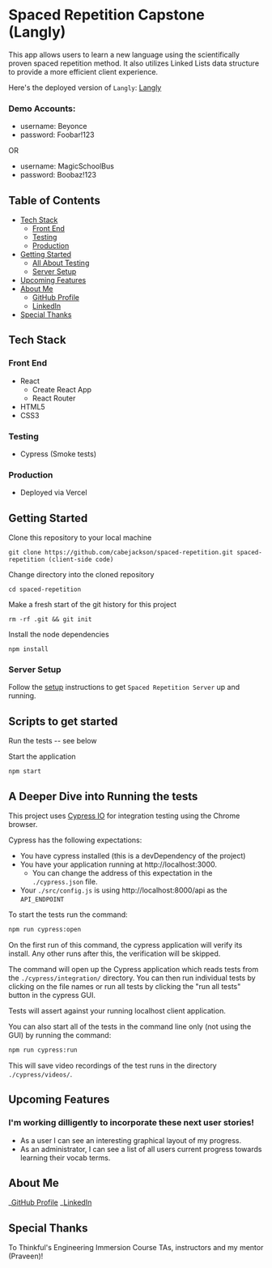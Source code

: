 # Spaced Repetition Capstone (Langly)

This app allows users to learn a new language using the scientifically proven spaced repetition method.
It also utilizes Linked Lists data structure to provide a more efficient client experience.

Here's the deployed version of `Langly`: [Langly](https://langly.vercel.app "Langly")

### Demo Accounts:

- username: Beyonce
- password: Foobar!123

OR

- username: MagicSchoolBus
- password: Boobaz!123

## Table of Contents

<!-- - [Storytime](#Storytime)
- [Quick App Demo](#Quick-App-Demo)
- [A More Detailed Look](#A-More-Detailed-Look) -->

- [Tech Stack](#Tech-Stack)
  - [Front End](#Front-End)
  - [Testing](#Testing)
  - [Production](#Production)
- [Getting Started](#Getting-Started)
  - [All About Testing](#A-Deeper-Dive-into-Running-the-tests)
  - [Server Setup](#Server-Setup)
- [Upcoming Features](#Upcoming-Features)
- [About Me](#About-Me)
  - [GitHub Profile](https://github.com/cabejackson)
  - [LinkedIn](https://www.linkedin.com/in/caleb-jackson-cabe/)
- [Special Thanks](#Special-Thanks)

<!-- ## Storytime

As an avid reader myself, I'm always looking for my next great read! This app can help users do just that, by challenging their reading tastes and prompting them to read books they might've otherwise never considered.

This app will prompt the user to declare how many books they plan to read in the month (or any time frame, like spring break for example). Now, let's say they chose 4 books! The user will then view TBR cards and click on the cards to reveal the prompts on the backside. These prompts could be like, "Read a book with an elder protagonist" or "Read an anthology". Again, these prompts encourage readers to read outside of their comfort zones, but if the user feels like, "oh I already read a ton of anthology books", then they can flip that card back over and click another one! After viewing these prompts, users can then jot down their reading goals and click "Save This Goal".

Saving their goals is advantageous, because it allows users to keep track of prompts they've already completed. Note: saving goals is only available for users that have created an account.

Fun tidbit:
Will the user be repeatedly shown the same TBR cards? No way, lol that's no fun! Each time the user logs in and navigates to the "Create" page, the TBR cards are randomly generator to ensure the same cards aren't shown.

For example if the user says "show me 2 TBR cards on Wednesday" like this:
[Wednesday](https://imgur.com/a/gct0JEY)

Then on Thursday, the user says "show me 2 TBR cards" again different cards will be shown, like this:
[Thursday](https://imgur.com/a/nVWjIKN)

## Quick App Demo

![giphy](https://media.giphy.com/media/AUJnEt2yVTnyfViugs/giphy.gif)

## A More Detailed Look

### These links show screenshots of my app with the components they're referencing labeled as well.

Note: component names are listed in the green boxes

- [START HERE](https://imgur.com/a/BWxNwNw)
- [ABOUT](https://imgur.com/a/I0Ag4tv)
- [SIGN UP](https://imgur.com/a/k8Repzt)
- [LOGIN](https://imgur.com/a/MHjs696)
- [CREATE](https://imgur.com/a/NoXozEx)
- [GOAL](https://imgur.com/a/Foui1Vd) -->

## Tech Stack

### Front End

- React
  - Create React App
  - React Router
- HTML5
- CSS3

### Testing

- Cypress (Smoke tests)

### Production

- Deployed via Vercel

## Getting Started

Clone this repository to your local machine

```
git clone https://github.com/cabejackson/spaced-repetition.git spaced-repetition (client-side code)
```

Change directory into the cloned repository

```
cd spaced-repetition
```

Make a fresh start of the git history for this project

```
rm -rf .git && git init
```

Install the node dependencies

```
npm install
```

### Server Setup

Follow the [setup](https://github.com/cabejackson/spaced-repetition-api) instructions to get `Spaced Repetition Server` up and running.

## Scripts to get started

Run the tests -- see below

Start the application

```
npm start
```

## A Deeper Dive into Running the tests

This project uses [Cypress IO](https://docs.cypress.io) for integration testing using the Chrome browser.

Cypress has the following expectations:

- You have cypress installed (this is a devDependency of the project)
- You have your application running at http://localhost:3000.
  - You can change the address of this expectation in the `./cypress.json` file.
- Your `./src/config.js` is using http://localhost:8000/api as the `API_ENDPOINT`

To start the tests run the command:

```bash
npm run cypress:open
```

On the first run of this command, the cypress application will verify its install. Any other runs after this, the verification will be skipped.

The command will open up the Cypress application which reads tests from the `./cypress/integration/` directory. You can then run individual tests by clicking on the file names or run all tests by clicking the "run all tests" button in the cypress GUI.

Tests will assert against your running localhost client application.

You can also start all of the tests in the command line only (not using the GUI) by running the command:

```bash
npm run cypress:run
```

This will save video recordings of the test runs in the directory `./cypress/videos/`.

## Upcoming Features

### I'm working dilligently to incorporate these next user stories!

- As a user I can see an interesting graphical layout of my progress.
- As an administrator, I can see a list of all users current progress towards learning their vocab terms.

## About Me

_[GitHub Profile](https://github.com/cabejackson)
_[LinkedIn](https://www.linkedin.com/in/caleb-jackson-cabe/)

## Special Thanks

To Thinkful's Engineering Immersion Course TAs, instructors and my mentor (Praveen)!
